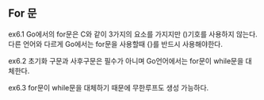 ## For 문

ex6.1
Go에서의 for문은 C와 같이 3가지의 요소를 가지지만 ()기호를 사용하지 않는다.
다른 언어와 다르게 Go에서는 for문을 사용할때 {}를 반드시 사용해야한다.

ex6.2
초기화 구문과 사후구문은 필수가 아니며 Go언어에서는 for문이 while문을 대체한다.

ex6.3
for문이 while문을 대체하기 때문에 무한루프도 생성 가능하다.

